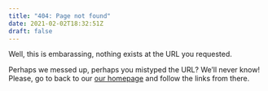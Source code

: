 ```yaml
---
title: "404: Page not found"
date: 2021-02-02T18:32:51Z
draft: false
---
```


Well, this is embarassing, nothing exists at the URL you requested.

Perhaps we messed up, perhaps you mistyped the URL? We’ll never know! Please, go to back to our
[our homepage](/) and follow the links from there.